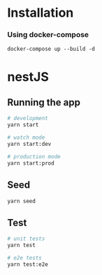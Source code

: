 # Installation

### Using docker-compose

```
docker-compose up --build -d
```

# nestJS

## Running the app

```bash
# development
yarn start

# watch mode
yarn start:dev

# production mode
yarn start:prod
```

## Seed

```bash
yarn seed
```

## Test

```bash
# unit tests
yarn test

# e2e tests
yarn test:e2e
```